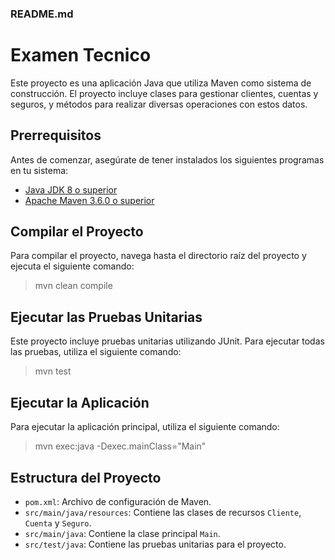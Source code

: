 ### README.md

# Examen Tecnico

Este proyecto es una aplicación Java que utiliza Maven como sistema de construcción. El proyecto incluye clases para gestionar clientes, cuentas y seguros, y métodos para realizar diversas operaciones con estos datos.

## Prerrequisitos

Antes de comenzar, asegúrate de tener instalados los siguientes programas en tu sistema:

- [Java JDK 8 o superior](https://www.oracle.com/java/technologies/javase-downloads.html)
- [Apache Maven 3.6.0 o superior](https://maven.apache.org/download.cgi)

## Compilar el Proyecto

Para compilar el proyecto, navega hasta el directorio raíz del proyecto y ejecuta el siguiente comando:

> mvn clean compile

## Ejecutar las Pruebas Unitarias

Este proyecto incluye pruebas unitarias utilizando JUnit. Para ejecutar todas las pruebas, utiliza el siguiente comando:

> mvn test

## Ejecutar la Aplicación

Para ejecutar la aplicación principal, utiliza el siguiente comando:


> mvn exec:java -Dexec.mainClass="Main"


## Estructura del Proyecto

- `pom.xml`: Archivo de configuración de Maven.
- `src/main/java/resources`: Contiene las clases de recursos `Cliente`, `Cuenta` y `Seguro`.
- `src/main/java`: Contiene la clase principal `Main`.
- `src/test/java`: Contiene las pruebas unitarias para el proyecto.


